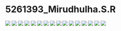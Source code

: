 # 5261393_Mirudhulha.S.R
![](SDLC/agile.png)
![](Git/certificate/Git_training.png)
![](Git/certificate/git_codesignal_certificate.png)
![](linux/commands_linux_screenshots/linux1.png)
![](linux/commands_linux_screenshots/linux2.png)
![](linux/commands_linux_screenshots/linux3.png)
![](linux/commands_linux_screenshots/linux4.png)
![](linux/commands_linux_screenshots/linux5.png)
![](linux/commands_linux_screenshots/linux6.png)
![](linux/commands_linux_screenshots/linux7.png)
![](linux/commands_linux_screenshots/linux8.png)
![](linux/commands_linux_screenshots/linux_day3_1.png)
![](linux/commands_linux_screenshots/linux_day3_2.png)
![](linux/commands_linux_screenshots/linux_day3_3.png)
![](c/Sololearn_intro.png)
![](c/Sololearn_intermediate.png)
